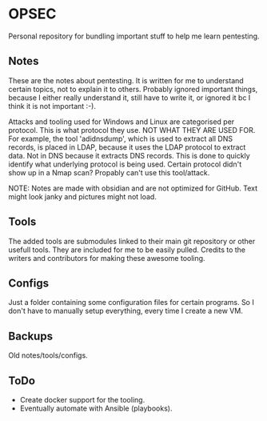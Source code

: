 # OPSEC
Personal repository for bundling important stuff to help me learn pentesting.

## Notes
These are the notes about pentesting. It is written for me to understand certain topics, not to explain it to others. Probably ignored important things, because I either really understand it, still have to write it, or ignored it bc I think it is not important :-). 

Attacks and tooling used for Windows and Linux are categorised per protocol. This is what protocol they use. NOT WHAT THEY ARE USED FOR. For example, the tool 'adidnsdump', which is used to extract all DNS records, is placed in LDAP, because it uses the LDAP protocol to extract data. Not in DNS because it extracts DNS records. This is done to quickly identify what underlying protocol is being used. Certain protocol didn't show up in a Nmap scan? Propably can't use this tool/attack.

NOTE: Notes are made with obsidian and are not optimized for GitHub. Text might look janky and pictures might not load.

## Tools
The added tools are submodules linked to their main git repository or other usefull tools. They are included for me to be easily pulled. Credits to the writers and contributors for making these awesome tooling.

## Configs
Just a folder containing some configuration files for certain programs. So I don't have to manually setup everything, every time I create a new VM.

## Backups
Old notes/tools/configs.

## ToDo
* Create docker support for the tooling.
* Eventually automate with Ansible (playbooks).
